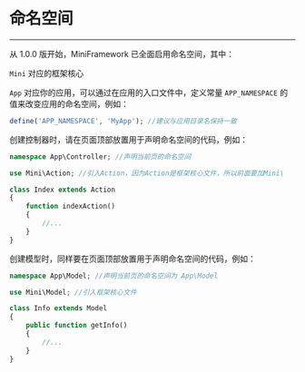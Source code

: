 # 命名空间

---

从 1.0.0 版开始，MiniFramework 已全面启用命名空间，其中：

`Mini` 对应的框架核心

`App` 对应你的应用，可以通过在应用的入口文件中，定义常量 `APP_NAMESPACE` 的值来改变应用的命名空间，例如：

```php
define('APP_NAMESPACE', 'MyApp'); //建议与应用目录名保持一致
```

创建控制器时，请在页面顶部放置用于声明命名空间的代码，例如：

```php
namespace App\Controller; //声明当前页的命名空间

use Mini\Action; //引入Action，因为Action是框架核心文件，所以前面要加Mini\

class Index extends Action
{
    function indexAction()
    {
        //...
    }
}
```

创建模型时，同样要在页面顶部放置用于声明命名空间的代码，例如：

```php
namespace App\Model; //声明当前页的命名空间为 App\Model

use Mini\Model; //引入框架核心文件

class Info extends Model
{
    public function getInfo()
    {
        //...
    }
}
```



